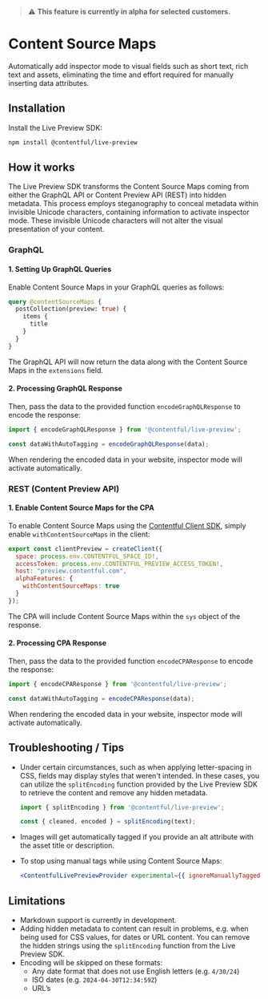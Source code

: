 > ⚠️ **This feature is currently in alpha for selected customers.**

# Content Source Maps

Automatically add inspector mode to visual fields such as short text, rich text and assets, eliminating the time and effort required for manually inserting data attributes.

## Installation

Install the Live Preview SDK:

```bash
npm install @contentful/live-preview
```

## How it works

The Live Preview SDK transforms the Content Source Maps coming from either the GraphQL API or Content Preview API (REST) into hidden metadata. This process employs steganography to conceal metadata within invisible Unicode characters, containing information to activate inspector mode. These invisible Unicode characters will not alter the visual presentation of your content.

### GraphQL

#### 1. Setting Up GraphQL Queries

Enable Content Source Maps in your GraphQL queries as follows:

```graphql
query @contentSourceMaps {
  postCollection(preview: true) {
    items {
      title
    }
  }
}
```

The GraphQL API will now return the data along with the Content Source Maps in the `extensions` field.

#### 2. Processing GraphQL Response

Then, pass the data to the provided function `encodeGraphQLResponse` to encode the response:

```jsx
import { encodeGraphQLResponse } from '@contentful/live-preview';

const dataWithAutoTagging = encodeGraphQLResponse(data);
```

When rendering the encoded data in your website, inspector mode will activate automatically.

### REST (Content Preview API)

#### 1. Enable Content Source Maps for the CPA

To enable Content Source Maps using the [Contentful Client SDK](https://github.com/contentful/contentful.js), simply enable `withContentSourceMaps` in the client:

```jsx
export const clientPreview = createClient({
  space: process.env.CONTENTFUL_SPACE_ID!,
  accessToken: process.env.CONTENTFUL_PREVIEW_ACCESS_TOKEN!,
  host: "preview.contentful.com",
  alphaFeatures: {
    withContentSourceMaps: true
  }
});
```

The CPA will include Content Source Maps within the `sys` object of the response.

#### 2. Processing CPA Response

Then, pass the data to the provided function `encodeCPAResponse` to encode the response:

```jsx
import { encodeCPAResponse } from '@contentful/live-preview';

const dataWithAutoTagging = encodeCPAResponse(data);
```

When rendering the encoded data in your website, inspector mode will activate automatically.

## Troubleshooting / Tips

- Under certain circumstances, such as when applying letter-spacing in CSS, fields may display styles that weren't intended. In these cases, you can utilize the `splitEncoding` function provided by the Live Preview SDK to retrieve the content and remove any hidden metadata.

  ```jsx
  import { splitEncoding } from '@contentful/live-preview';

  const { cleaned, encoded } = splitEncoding(text);
  ```

- Images will get automatically tagged if you provide an alt attribute with the asset title or description.

- To stop using manual tags while using Content Source Maps:

  ```jsx
  <ContentfulLivePreviewProvider experimental={{ ignoreManuallyTaggedElements: true }} />
  ```

## Limitations

- Markdown support is currently in development.
- Adding hidden metadata to content can result in problems, e.g. when being used for CSS values, for dates or URL content. You can remove the hidden strings using the `splitEncoding` function from the Live Preview SDK.
- Encoding will be skipped on these formats:
  - Any date format that does not use English letters (e.g. `4/30/24`)
  - ISO dates (e.g. `2024-04-30T12:34:59Z`)
  - URL’s

